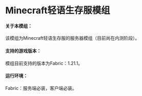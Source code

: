 # Minecraft轻语生存服模组
#### 关于本模组：
该模组为Minecraft轻语生存服的服务器模组（目前尚在内测阶段）。
#### 支持的游戏版本：
模组目前支持的版本为Fabric：1.21.1。
#### 运行环境：
Fabric：服务端必装，客户端必装。
